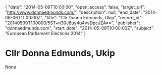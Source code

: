 {
  "date": "2014-05-09T10:00:00", 
  "open_access": false, 
  "target_url": "http://www.donnaedmunds.com/", 
  "description": null, 
  "end_date": "2014-06-06T11:00:00Z", 
  "title": "Cllr Donna Edmunds, Ukip", 
  "record_id": "20140509T100000/5ST+n30J8uy4u4vvDpcJZA==", 
  "publisher": "donnaedmunds.com", 
  "start_date": "2014-05-09T10:00:00Z", 
  "subject": "European Parliament Elections 2014"
}

# Cllr Donna Edmunds, Ukip

None